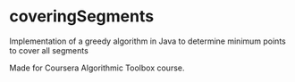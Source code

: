 # coveringSegments
Implementation of a greedy algorithm in Java to determine minimum points to cover all segments

Made for Coursera Algorithmic Toolbox course.
